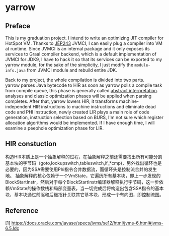 # yarrow 

## Preface
This is my graduation project. I intend to write an optimizing JIT compiler for HotSpot VM. Thanks to [JEP243](http://openjdk.java.net/jeps/243) JVMCI, I can easily plug a compiler into VM at runtime. Since JVMCI is an internal package and it only exposes its services to Graal compiler backend, which is a default implementation of JVMCI for JDK9, I have to hack it so that its services can be exported to my yarrow module, for the sake of the simplicity, I just modify the `module-info.java` from JVMCI module and rebuild entire JDK.

Back to my project, the whole compilation is divided into two parts.  
yarrow parses Java bytecode to HIR as soon as yarrow polls a compile task from compile queue,
this phase is generally called [abstract interpretation](https://en.wikipedia.org/wiki/Abstract_interpretation).
analyses and classic optimization phases will be applied when parsing completes.
After that, yarrow lowers HIR, it transforms machine-independent HIR instructions to machine instructions and eliminate dead code and PHI instruction, newly created LIR plays a main role of code generation, instruction selection based on BURS, I'm not sure which register allocation algorithms would be implemented. If I have enough time, I will examine a peephole optimization phase for LIR.


## HIR constuction
构造HIR本质上是一个抽象解释的过程，在抽象解释之前还需要找出所有可能分割基本块的字节码（goto,lookupswitch,tableswitch,if_*cmp)，另外找出循环也是必要的，因为SSA需要使用Phi指令合并数据流，而循环头是控制流合并的发生地。
抽象解释的核心依赖于一个VmState，它遍历所有基本块，即上一步发现的BlockStartInstr，然后对于每个BlockStartInstr编译器解释执行字节码，这一步依赖VmState的操作数栈和局部变量表，当一切完成后将构造出包含SSA指令的基本块，基本块通过前驱和后继指针关联其它基本块，形成一个有向图，即控制流图。

## Reference 
[1] https://docs.oracle.com/javase/specs/jvms/se12/html/jvms-6.html#jvms-6.5.ldc
